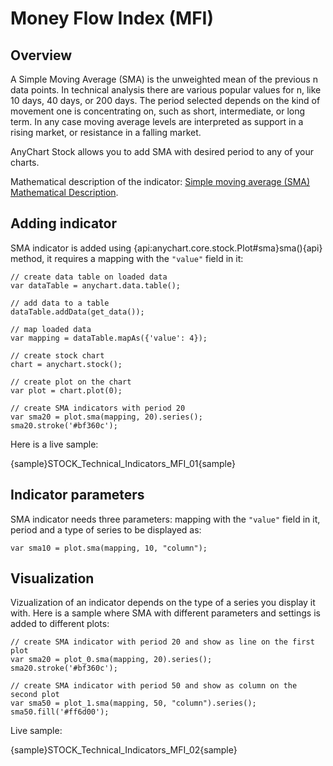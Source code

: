# Money Flow Index (MFI)

## Overview

A Simple Moving Average (SMA) is the unweighted mean of the previous n data points. In technical analysis there are various popular values for n, like 10 days, 40 days, or 200 days. The period selected depends on the kind of movement one is concentrating on, such as short, intermediate, or long term. In any case moving average levels are interpreted as support in a rising market, or resistance in a falling market.

AnyChart Stock allows you to add SMA with desired period to any of your charts.

Mathematical description of the indicator: [Simple moving average (SMA) Mathematical Description](Mathematical_Description).

## Adding indicator

SMA indicator is added using {api:anychart.core.stock.Plot#sma}sma(){api} method, it requires a mapping with the `"value"` field in it:

```
// create data table on loaded data
var dataTable = anychart.data.table();

// add data to a table
dataTable.addData(get_data());

// map loaded data
var mapping = dataTable.mapAs({'value': 4});

// create stock chart
chart = anychart.stock();

// create plot on the chart
var plot = chart.plot(0);

// create SMA indicators with period 20
var sma20 = plot.sma(mapping, 20).series();
sma20.stroke('#bf360c');
```

Here is a live sample:

{sample}STOCK\_Technical\_Indicators\_MFI\_01{sample}

## Indicator parameters

SMA indicator needs three parameters: mapping with the `"value"` field in it, period and a type of series to be displayed as:

```
var sma10 = plot.sma(mapping, 10, "column");
```

## Visualization

Vizualization of an indicator depends on the type of a series you display it with. Here is a sample where SMA with different parameters and settings is added to different plots:

```
// create SMA indicator with period 20 and show as line on the first plot
var sma20 = plot_0.sma(mapping, 20).series();
sma20.stroke('#bf360c');

// create SMA indicator with period 50 and show as column on the second plot
var sma50 = plot_1.sma(mapping, 50, "column").series();
sma50.fill('#ff6d00');
```

Live sample:

{sample}STOCK\_Technical\_Indicators\_MFI\_02{sample}
